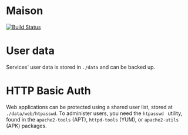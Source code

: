 # Maison

[![Build Status](https://travis-ci.org/bartfeenstra/maison.svg?branch=master)](https://travis-ci.org/bartfeenstra/maison)

# User data
Services' user data is stored in `./data` and can be backed up.

# HTTP Basic Auth
Web applications can be protected using a shared user list, stored at `./data/web/htpasswd`. To administer users, you
need the `htpasswd ` utility, found in the `apache2-tools` (APT), `httpd-tools` (YUM), or `apache2-utils` (APK)
packages.
